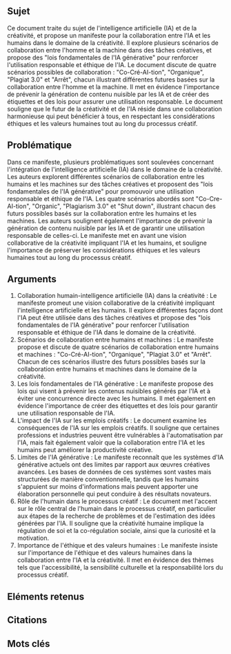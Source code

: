 ## Sujet
Ce document traite du sujet de l'intelligence artificielle (IA) et de la créativité, et propose un manifeste pour la collaboration entre l'IA et les humains dans le domaine de la créativité. Il explore plusieurs scénarios de collaboration entre l'homme et la machine dans des tâches créatives, et propose des "lois fondamentales de l'IA générative" pour renforcer l'utilisation responsable et éthique de l'IA. Le document discute de quatre scénarios possibles de collaboration : "Co-Cré-AI-tion", "Organique", "Plagiat 3.0" et "Arrêt", chacun illustrant différentes futures basées sur la collaboration entre l'homme et la machine. Il met en évidence l'importance de prévenir la génération de contenu nuisible par les IA et de créer des étiquettes et des lois pour assurer une utilisation responsable. Le document souligne que le futur de la créativité et de l'IA réside dans une collaboration harmonieuse qui peut bénéficier à tous, en respectant les considérations éthiques et les valeurs humaines tout au long du processus créatif.
## Problématique
Dans ce manifeste, plusieurs problématiques sont soulevées concernant l'intégration de l'intelligence artificielle (IA) dans le domaine de la créativité. Les auteurs explorent différentes scénarios de collaboration entre les humains et les machines sur des tâches créatives et proposent des "lois fondamentales de l'IA générative" pour promouvoir une utilisation responsable et éthique de l'IA. Les quatre scénarios abordés sont "Co-Cre-AI-tion", "Organic", "Plagiarism 3.0" et "Shut down", illustrant chacun des futurs possibles basés sur la collaboration entre les humains et les machines. Les auteurs soulignent également l'importance de prévenir la génération de contenu nuisible par les IA et de garantir une utilisation responsable de celles-ci. Le manifeste met en avant une vision collaborative de la créativité impliquant l'IA et les humains, et souligne l'importance de préserver les considérations éthiques et les valeurs humaines tout au long du processus créatif.
## Arguments
1. Collaboration humain-intelligence artificielle (IA) dans la créativité : Le manifeste promeut une vision collaborative de la créativité impliquant l'intelligence artificielle et les humains. Il explore différentes façons dont l'IA peut être utilisée dans des tâches créatives et propose des "lois fondamentales de l'IA générative" pour renforcer l'utilisation responsable et éthique de l'IA dans le domaine de la créativité.
2. Scénarios de collaboration entre humains et machines : Le manifeste propose et discute de quatre scénarios de collaboration entre humains et machines : "Co-Cré-AI-tion", "Organique", "Plagiat 3.0" et "Arrêt". Chacun de ces scénarios illustre des futurs possibles basés sur la collaboration entre humains et machines dans le domaine de la créativité.
3. Les lois fondamentales de l'IA générative : Le manifeste propose des lois qui visent à prévenir les contenus nuisibles générés par l'IA et à éviter une concurrence directe avec les humains. Il met également en évidence l'importance de créer des étiquettes et des lois pour garantir une utilisation responsable de l'IA.
4. L'impact de l'IA sur les emplois créatifs : Le document examine les conséquences de l'IA sur les emplois créatifs. Il souligne que certaines professions et industries peuvent être vulnérables à l'automatisation par l'IA, mais fait également valoir que la collaboration entre l'IA et les humains peut améliorer la productivité créative.
5. Limites de l'IA générative : Le manifeste reconnaît que les systèmes d'IA générative actuels ont des limites par rapport aux œuvres créatives avancées. Les bases de données de ces systèmes sont vastes mais structurées de manière conventionnelle, tandis que les humains s'appuient sur moins d'informations mais peuvent apporter une élaboration personnelle qui peut conduire à des résultats novateurs.
6. Rôle de l'humain dans le processus créatif : Le document met l'accent sur le rôle central de l'humain dans le processus créatif, en particulier aux étapes de la recherche de problèmes et de l'estimation des idées générées par l'IA. Il souligne que la créativité humaine implique la régulation de soi et la co-régulation sociale, ainsi que la curiosité et la motivation.
7. Importance de l'éthique et des valeurs humaines : Le manifeste insiste sur l'importance de l'éthique et des valeurs humaines dans la collaboration entre l'IA et la créativité. Il met en évidence des thèmes tels que l'accessibilité, la sensibilité culturelle et la responsabilité lors du processus créatif.
## Eléments retenus 

## Citations

## Mots clés